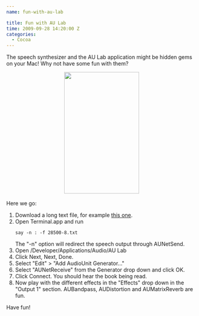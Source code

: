 ```yaml
---
name: fun-with-au-lab

title: Fun with AU Lab
time: 2009-09-28 14:20:00 Z
categories:
  - Cocoa
---
```


The speech synthesizer and the AU Lab application might be hidden gems on your Mac! Why not have some fun with them?<br />

<div class="separator" style="clear: both; text-align: center;"><a href="http://2.bp.blogspot.com/_-dK4R3d1lbc/SsDGCBjTH3I/AAAAAAAAA4M/6g4SRbznWmM/s1600-h/Screen+shot+2009-09-28+at+16.16.33.png" imageanchor="1" style="margin-left: 1em; margin-right: 1em;"><img border="0" height="320" src="http://2.bp.blogspot.com/_-dK4R3d1lbc/SsDGCBjTH3I/AAAAAAAAA4M/6g4SRbznWmM/s320/Screen+shot+2009-09-28+at+16.16.33.png" width="198" /></a><br />
</div><br />
Here we go:<br />
<ol><li>Download a long text file, for example <a href="http://www.gutenberg.org/files/28500/28500-8.txt">this one</a>.</li>
<li>Open Terminal.app and run<br />
<pre><code>say -n : -f 28500-8.txt</code></pre>The "-n" option will redirect the speech output through AUNetSend.<br />
</li>
<li>Open /Developer/Applications/Audio/AU Lab </li>
<li>Click Next, Next, Done.</li>
<li>Select "Edit" &gt; "Add AudioUnit Generator..."</li>
<li>Select "AUNetReceive" from the Generator drop down and click OK.</li>
<li>Click Connect. You should hear the book being read.</li>
<li>Now play with the different effects in the "Effects" drop down in the "Output 1" section. AUBandpass, AUDistortion and AUMatrixReverb are fun.</li>
</ol>Have fun!<br />
<ol></ol><div><br />
</div>
